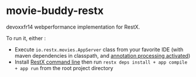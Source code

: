 movie-buddy-restx
=================

devoxxfr14 webperformance implementation for RestX.

To run it, either :
- Execute `io.restx.movies.AppServer` class from your favorite IDE (with maven dependencies in classpath, and 
  [annotation processing activated](http://restx.io/docs/ide.html))
- Install [RestX command line](http://restx.io/download.html) then run `restx deps install + app compile + app run` from
  the root project directory
